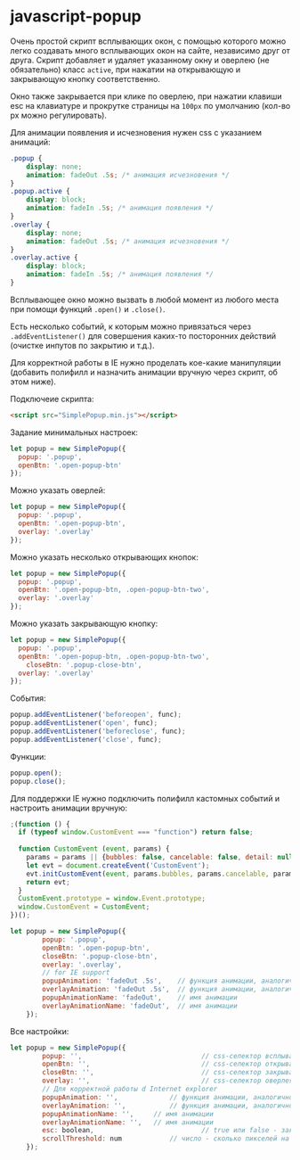 # javascript-popup
Очень простой скрипт всплывающих окон, с помощью которого можно легко создавать много всплывающих окон на сайте, независимо друг от друга. Скрипт добавляет и удаляет указанному окну и оверлею (не обязательно) класс `active`, при нажатии на открывающую и закрывающую кнопку соответственно.

Окно также закрывается при клике по оверлею, при нажатии клавиши esc на клавиатуре и прокрутке страницы на `100px` по умолчанию (кол-во px можно регулировать).

Для анимации появления и исчезновения нужен css с указанием анимаций:
```css
.popup {
	display: none;
	animation: fadeOut .5s; /* анимация исчезновения */
}
.popup.active {
	display: block;
	animation: fadeIn .5s; /* анимация появления */
}
.overlay {
	display: none;
	animation: fadeOut .5s; /* анимация исчезновения */
}
.overlay.active {
	display: block;
	animation: fadeIn .5s; /* анимация появления */
}
```
Всплывающее окно можно вызвать в любой момент из любого места при помощи функций `.open()` и `.close()`.

Есть несколько событий, к которым можно привязаться через `.addEventListener()` для совершения каких-то посторонних действий (очистке инпутов по закрытию и т.д.).

Для корректной работы в IE нужно проделать кое-какие манипуляции (добавить полифилл и назначить анимации вручную через скрипт, об этом ниже).

Подключеие скрипта:
```html
<script src="SimplePopup.min.js"></script>
```

Задание минимальных настроек:
```javascript
let popup = new SimplePopup({
  popup: '.popup',
  openBtn: '.open-popup-btn'
});
```

Можно указать оверлей:
```javascript
let popup = new SimplePopup({
  popup: '.popup',
  openBtn: '.open-popup-btn',
  overlay: '.overlay'
});
```

Можно указать несколько открывающих кнопок:
```javascript
let popup = new SimplePopup({
  popup: '.popup',
  openBtn: '.open-popup-btn, .open-popup-btn-two',
  overlay: '.overlay'
});
```

Можно указать закрывающую кнопку:
```javascript
let popup = new SimplePopup({
  popup: '.popup',
  openBtn: '.open-popup-btn, .open-popup-btn-two',
 	closeBtn: '.popup-close-btn',
  overlay: '.overlay'
});
```

События:
```javascript
popup.addEventListener('beforeopen', func);
popup.addEventListener('open', func);
popup.addEventListener('beforeclose', func);
popup.addEventListener('close', func);
```

Функции:
```javascript
popup.open();
popup.close();
```

Для поддержки IE нужно подключить полифилл кастомных событий и настроить анимации вручную:
```javascript
;(function () {
  if (typeof window.CustomEvent === "function") return false;
  
  function CustomEvent (event, params) {
    params = params || {bubbles: false, cancelable: false, detail: null};
    let evt = document.createEvent('CustomEvent');
    evt.initCustomEvent(event, params.bubbles, params.cancelable, params.detail);
    return evt;
  }
  CustomEvent.prototype = window.Event.prototype;
  window.CustomEvent = CustomEvent;
})();

let popup = new SimplePopup({
		popup: '.popup',
		openBtn: '.open-popup-btn',
		closeBtn: '.popup-close-btn',
		overlay: '.overlay',
		// for IE support
		popupAnimation: 'fadeOut .5s',    // функция анимации, аналогично css-свойству animation
		overlayAnimation: 'fadeOut .5s',  // функция анимации, аналогично css-свойству animation
		popupAnimationName: 'fadeOut',    // имя анимации
		overlayAnimationName: 'fadeOut',  // имя анимации
	});
```

Все настройки:
```javascript
let popup = new SimplePopup({
		popup: '',								// css-селектор всплывающего окна
		openBtn: '',							// css-селектор открывающей кнопки (можно несколько кнопок)
		closeBtn: '',							// css-селектор закрывающей кнопки
		overlay: '',							// css-селектор оверлея
		// Для корректной работы d Internet explorer
		popupAnimation: '',				// функция анимации, аналогично css-свойству animation
		overlayAnimation: '',			// функция анимации, аналогично css-свойству animation
		popupAnimationName: '',		// имя анимации
		overlayAnimationName: '',	// имя анимации
		esc: boolean,							// true или false - закрывание окна нажатием клавиши esc
		scrollThreshold: num			// число - сколько пикселей на странице нужно прокрутить, чтобы закрылось окно
	});
```